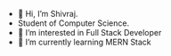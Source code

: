 - 👋 Hi, I’m Shivraj.
- Student of Computer Science.
- 👀 I’m interested in Full Stack Developer
- 🌱 I’m currently learning MERN Stack
  


